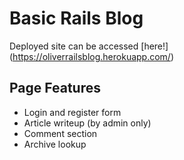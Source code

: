 # Basic Rails Blog
Deployed site can be accessed [here!] (https://oliverrailsblog.herokuapp.com/)

## Page Features
- Login and register form
- Article writeup (by admin only)
- Comment section
- Archive lookup 
